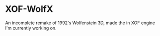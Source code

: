 # XOF-WolfX
An incomplete remake of 1992's Wolfenstein 3D, made the in XOF engine I'm currently working on.
